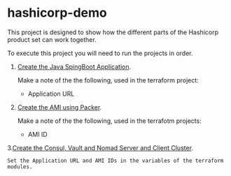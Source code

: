 # hashicorp-demo

This project is designed to show how the different parts of the Hashicorp product set can work together.

To execute this project you will need to run the projects in order.

1. [Create the Java SpingBoot Application](./application-springboot).

    Make a note of the the following, used in the terraform project:

      * Application URL

2. [Create the AMI using Packer](./packer).

    Make a note of the the following, used in the terrafotm projects:

      * AMI ID
      
3.[Create the Consul, Vault and Nomad Server and Client Cluster](./terraform).
    
    Set the Application URL and AMI IDs in the variables of the terraform modules.